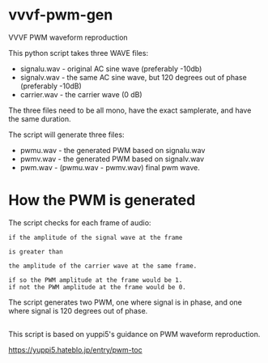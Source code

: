 # vvvf-pwm-gen
 VVVF PWM waveform reproduction

This python script takes three WAVE files:

* signalu.wav - original AC sine wave (preferably -10db)
* signalv.wav - the same AC sine wave, but 120 degrees out of phase (preferably -10dB)
* carrier.wav - the carrier wave (0 dB)

The three files need to be all mono, have the exact samplerate, and have the same duration.

The script will generate three files:

* pwmu.wav - the generated PWM based on signalu.wav
* pwmv.wav - the generated PWM based on signalv.wav
* pwm.wav - (pwmu.wav - pwmv.wav) final pwm wave.

# How the PWM is generated

The script checks for each frame of audio:

    if the amplitude of the signal wave at the frame

    is greater than 

    the amplitude of the carrier wave at the same frame.
    
    if so the PWM amplitude at the frame would be 1.
    if not the PWM amplitude at the frame would be 0.
    
 The script generates two PWM, one where signal is in phase, and one where signal is 120 degrees out of phase.
 
##
This script is based on yuppi5's guidance on PWM waveform reproduction.

https://yuppi5.hateblo.jp/entry/pwm-toc
